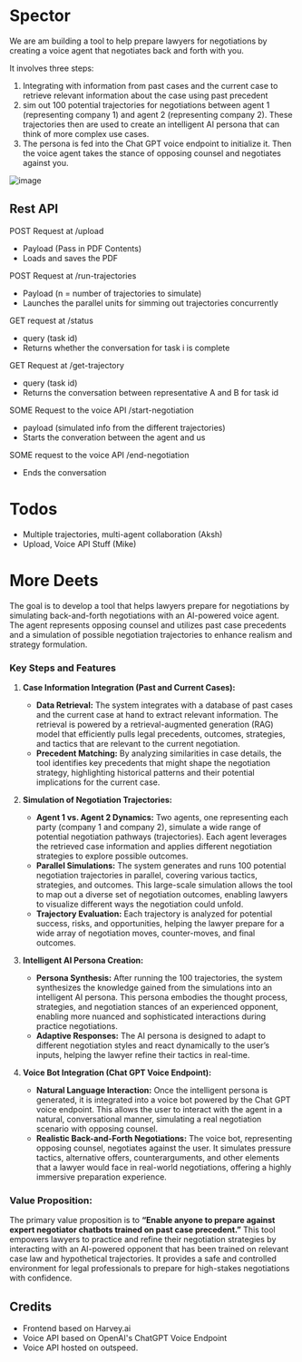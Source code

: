 # Spector
We are am building a tool to help prepare lawyers for negotiations by creating a voice agent that negotiates back and forth with you.

It involves three steps: 
1) Integrating with information from past cases and the current case to retrieve relevant information about the case using past precedent
2) sim out 100 potential trajectories for negotiations between agent 1 (representing company 1) and agent 2 (representing company 2). These trajectories then are used to create an intelligent AI persona that can think of more complex use cases. 
3) The persona is fed into the Chat GPT voice endpoint to initialize it. Then the voice agent takes the stance of opposing counsel and negotiates against you. 

![image](https://github.com/user-attachments/assets/2afa4829-beb0-46e9-b554-fef842573004)

## Rest API
POST Request at /upload 
- Payload (Pass in PDF Contents)
- Loads and saves the PDF

POST Request at /run-trajectories
- Payload (n = number of trajectories to simulate)
- Launches the parallel units for simming out trajectories concurrently

GET request at /status
- query (task id)
- Returns whether the conversation for task i is complete

GET Request at /get-trajectory
- query (task id)
- Returns the conversation between representative A and B for task id

SOME Request to the voice API  /start-negotiation
- payload (simulated info from the different trajectories)
- Starts the converation between the agent and us

SOME request to the voice API /end-negotiation
- Ends the conversation

# Todos
- Multiple trajectories, multi-agent collaboration (Aksh)
- Upload, Voice API Stuff (Mike)

# More Deets
The goal is to develop a tool that helps lawyers prepare for negotiations by simulating back-and-forth negotiations with an AI-powered voice agent. The agent represents opposing counsel and utilizes past case precedents and a simulation of possible negotiation trajectories to enhance realism and strategy formulation. 

### Key Steps and Features

1. **Case Information Integration (Past and Current Cases):**
   - **Data Retrieval:** The system integrates with a database of past cases and the current case at hand to extract relevant information. The retrieval is powered by a retrieval-augmented generation (RAG) model that efficiently pulls legal precedents, outcomes, strategies, and tactics that are relevant to the current negotiation.
   - **Precedent Matching:** By analyzing similarities in case details, the tool identifies key precedents that might shape the negotiation strategy, highlighting historical patterns and their potential implications for the current case.

2. **Simulation of Negotiation Trajectories:**
   - **Agent 1 vs. Agent 2 Dynamics:** Two agents, one representing each party (company 1 and company 2), simulate a wide range of potential negotiation pathways (trajectories). Each agent leverages the retrieved case information and applies different negotiation strategies to explore possible outcomes.
   - **Parallel Simulations:** The system generates and runs 100 potential negotiation trajectories in parallel, covering various tactics, strategies, and outcomes. This large-scale simulation allows the tool to map out a diverse set of negotiation outcomes, enabling lawyers to visualize different ways the negotiation could unfold.
   - **Trajectory Evaluation:** Each trajectory is analyzed for potential success, risks, and opportunities, helping the lawyer prepare for a wide array of negotiation moves, counter-moves, and final outcomes.

3. **Intelligent AI Persona Creation:**
   - **Persona Synthesis:** After running the 100 trajectories, the system synthesizes the knowledge gained from the simulations into an intelligent AI persona. This persona embodies the thought process, strategies, and negotiation stances of an experienced opponent, enabling more nuanced and sophisticated interactions during practice negotiations.
   - **Adaptive Responses:** The AI persona is designed to adapt to different negotiation styles and react dynamically to the user’s inputs, helping the lawyer refine their tactics in real-time.

4. **Voice Bot Integration (Chat GPT Voice Endpoint):**
   - **Natural Language Interaction:** Once the intelligent persona is generated, it is integrated into a voice bot powered by the Chat GPT voice endpoint. This allows the user to interact with the agent in a natural, conversational manner, simulating a real negotiation scenario with opposing counsel.
   - **Realistic Back-and-Forth Negotiations:** The voice bot, representing opposing counsel, negotiates against the user. It simulates pressure tactics, alternative offers, counterarguments, and other elements that a lawyer would face in real-world negotiations, offering a highly immersive preparation experience.

### Value Proposition:
The primary value proposition is to **“Enable anyone to prepare against expert negotiator chatbots trained on past case precedent.”** This tool empowers lawyers to practice and refine their negotiation strategies by interacting with an AI-powered opponent that has been trained on relevant case law and hypothetical trajectories. It provides a safe and controlled environment for legal professionals to prepare for high-stakes negotiations with confidence.

## Credits
- Frontend based on Harvey.ai 
- Voice API based on OpenAI's ChatGPT Voice Endpoint
- Voice API hosted on outspeed. 